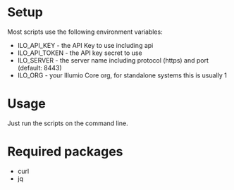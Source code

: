 # Setup

Most scripts use the following environment variables:

* ILO_API_KEY - the API Key to use including api
* ILO_API_TOKEN - the API key secret to use
* ILO_SERVER - the server name including protocol (https) and port (default: 8443)
* ILO_ORG - your Illumio Core org, for standalone systems this is usually 1

# Usage

Just run the scripts on the command line. 

# Required packages

* curl
* jq

